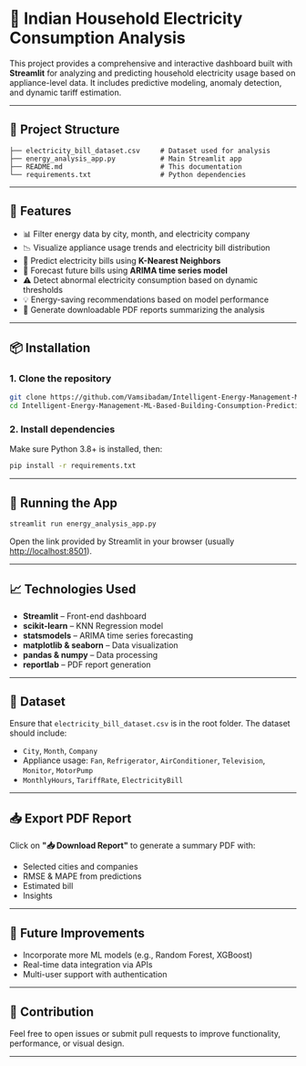 # 🔌 Indian Household Electricity Consumption Analysis

This project provides a comprehensive and interactive dashboard built with **Streamlit** for analyzing and predicting household electricity usage based on appliance-level data. It includes predictive modeling, anomaly detection, and dynamic tariff estimation.

---

## 📁 Project Structure

```
├── electricity_bill_dataset.csv     # Dataset used for analysis
├── energy_analysis_app.py           # Main Streamlit app
├── README.md                        # This documentation
└── requirements.txt                 # Python dependencies
```

---

## 🚀 Features

* 📊 Filter energy data by city, month, and electricity company
* 📉 Visualize appliance usage trends and electricity bill distribution
* 🤖 Predict electricity bills using **K-Nearest Neighbors**
* 🔮 Forecast future bills using **ARIMA time series model**
* ⚠️ Detect abnormal electricity consumption based on dynamic thresholds
* 💡 Energy-saving recommendations based on model performance
* 📄 Generate downloadable PDF reports summarizing the analysis

---

## 📦 Installation

### 1. Clone the repository

```bash
git clone https://github.com/Vamsibadam/Intelligent-Energy-Management-ML-Based-Building-Consumption-Predictions
cd Intelligent-Energy-Management-ML-Based-Building-Consumption-Predictions
```

### 2. Install dependencies

Make sure Python 3.8+ is installed, then:

```bash
pip install -r requirements.txt
```

---

## 🧪 Running the App

```bash
streamlit run energy_analysis_app.py
```

Open the link provided by Streamlit in your browser (usually [http://localhost:8501](http://localhost:8501)).

---

## 📈 Technologies Used

* **Streamlit** – Front-end dashboard
* **scikit-learn** – KNN Regression model
* **statsmodels** – ARIMA time series forecasting
* **matplotlib & seaborn** – Data visualization
* **pandas & numpy** – Data processing
* **reportlab** – PDF report generation

---

## 📂 Dataset

Ensure that `electricity_bill_dataset.csv` is in the root folder. The dataset should include:

* `City`, `Month`, `Company`
* Appliance usage: `Fan`, `Refrigerator`, `AirConditioner`, `Television`, `Monitor`, `MotorPump`
* `MonthlyHours`, `TariffRate`, `ElectricityBill`

---

## 📥 Export PDF Report

Click on **"📥 Download Report"** to generate a summary PDF with:

* Selected cities and companies
* RMSE & MAPE from predictions
* Estimated bill
* Insights

---

## 📌 Future Improvements

* Incorporate more ML models (e.g., Random Forest, XGBoost)
* Real-time data integration via APIs
* Multi-user support with authentication

---

## 🤝 Contribution

Feel free to open issues or submit pull requests to improve functionality, performance, or visual design.

---



